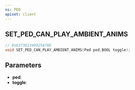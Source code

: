 ```yaml
---
ns: PED
apiset: client
---
```

## SET_PED_CAN_PLAY_AMBIENT_ANIMS

```c
// 0x6373D1349925A70E
void SET_PED_CAN_PLAY_AMBIENT_ANIMS(Ped ped,BOOL toggle);
```


## Parameters
* **ped**:
* **toggle**: